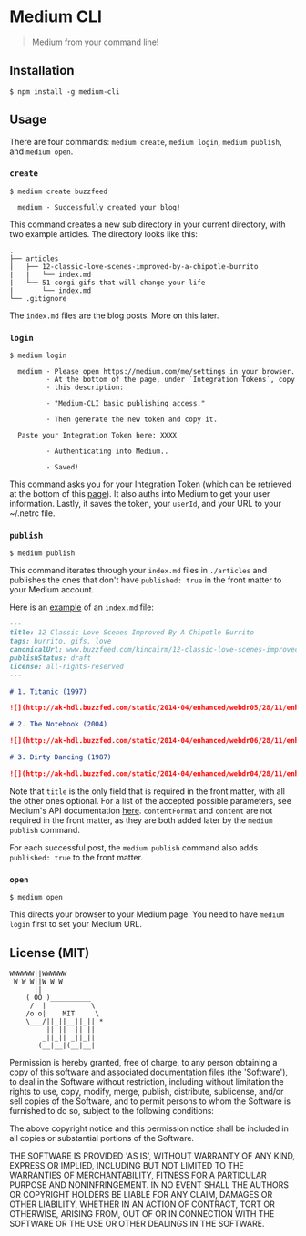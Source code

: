 # Medium CLI

> Medium from your command line!

## Installation

```
$ npm install -g medium-cli
```

## Usage

There are four commands: `medium create`, `medium login`, `medium publish`, and `medium open`.

### `create` <directory name>

```
$ medium create buzzfeed

  medium · Successfully created your blog!

```

This command creates a new sub directory <directory name> in your current directory, with two example articles. The directory looks like this:

```
.
├── articles
|   ├── 12-classic-love-scenes-improved-by-a-chipotle-burrito
|   |   └── index.md
|   └── 51-corgi-gifs-that-will-change-your-life
|       └── index.md
└── .gitignore
```

The `index.md` files are the blog posts. More on this later.

### `login`

```
$ medium login

  medium · Please open https://medium.com/me/settings in your browser.
         · At the bottom of the page, under `Integration Tokens`, copy
         · this description:

         · "Medium-CLI basic publishing access."

         · Then generate the new token and copy it.

  Paste your Integration Token here: XXXX

         · Authenticating into Medium..

         · Saved!
```

This command asks you for your Integration Token (which can be retrieved at the bottom of this [page](https://medium.com/me/settings)). It also auths into Medium to get your user information. Lastly, it saves the token, your `userId`, and your URL to your ~/.netrc file.

### `publish`

```
$ medium publish
```

This command iterates through your `index.md` files in `./articles` and publishes the ones that don't have `published: true` in the front matter to your Medium account.

Here is an [example](https://raw.githubusercontent.com/lambtron/medium-cli/master/lib/create/template/articles/12-classic-love-scenes-improved-by-a-chipotle-burrito/index.md) of an `index.md` file:

```markdown
---
title: 12 Classic Love Scenes Improved By A Chipotle Burrito
tags: burrito, gifs, love
canonicalUrl: www.buzzfeed.com/kincairm/12-classic-love-scenes-improved-by-a-chipotle-burr-a4wp#.iab3N1w76
publishStatus: draft
license: all-rights-reserved
---

# 1. Titanic (1997)

![](http://ak-hdl.buzzfed.com/static/2014-04/enhanced/webdr05/28/11/enhanced-21200-1398697731-24.jpg)

# 2. The Notebook (2004)

![](http://ak-hdl.buzzfed.com/static/2014-04/enhanced/webdr06/28/11/enhanced-13907-1398700313-2.jpg)

# 3. Dirty Dancing (1987)

![](http://ak-hdl.buzzfed.com/static/2014-04/enhanced/webdr04/28/11/enhanced-31301-1398697944-9.jpg)
```

Note that `title` is the only field that is required in the front matter, with all the other ones optional. For a list of the accepted possible parameters, see Medium's API documentation [here](https://github.com/Medium/medium-api-docs/#creating-a-post). `contentFormat` and `content` are not required in the front matter, as they are both added later by the `medium publish` command.

For each successful post, the `medium publish` command also adds `published: true` to the front matter.

### `open`

```
$ medium open
```

This directs your browser to your Medium page. You need to have `medium login` first to set your Medium URL.

## License (MIT)

```
WWWWWW||WWWWWW
 W W W||W W W
      ||
    ( OO )__________
     /  |           \
    /o o|    MIT     \
    \___/||_||__||_|| *
         || ||  || ||
        _||_|| _||_||
       (__|__|(__|__|
```

Permission is hereby granted, free of charge, to any person obtaining a copy of this software and associated documentation files (the 'Software'), to deal in the Software without restriction, including without limitation the rights to use, copy, modify, merge, publish, distribute, sublicense, and/or sell copies of the Software, and to permit persons to whom the Software is furnished to do so, subject to the following conditions:

The above copyright notice and this permission notice shall be included in all copies or substantial portions of the Software.

THE SOFTWARE IS PROVIDED 'AS IS', WITHOUT WARRANTY OF ANY KIND, EXPRESS OR IMPLIED, INCLUDING BUT NOT LIMITED TO THE WARRANTIES OF MERCHANTABILITY, FITNESS FOR A PARTICULAR PURPOSE AND NONINFRINGEMENT. IN NO EVENT SHALL THE AUTHORS OR COPYRIGHT HOLDERS BE LIABLE FOR ANY CLAIM, DAMAGES OR OTHER LIABILITY, WHETHER IN AN ACTION OF CONTRACT, TORT OR OTHERWISE, ARISING FROM, OUT OF OR IN CONNECTION WITH THE SOFTWARE OR THE USE OR OTHER DEALINGS IN THE SOFTWARE.

